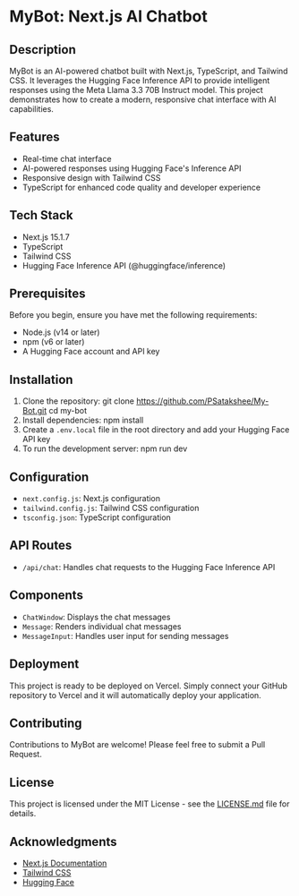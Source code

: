 # MyBot: Next.js AI Chatbot

## Description

MyBot is an AI-powered chatbot built with Next.js, TypeScript, and Tailwind CSS. It leverages the Hugging Face Inference API to provide intelligent responses using the Meta Llama 3.3 70B Instruct model. This project demonstrates how to create a modern, responsive chat interface with AI capabilities.

## Features

- Real-time chat interface
- AI-powered responses using Hugging Face's Inference API
- Responsive design with Tailwind CSS
- TypeScript for enhanced code quality and developer experience

## Tech Stack

- Next.js 15.1.7
- TypeScript
- Tailwind CSS
- Hugging Face Inference API (@huggingface/inference)

## Prerequisites

Before you begin, ensure you have met the following requirements:

- Node.js (v14 or later)
- npm (v6 or later)
- A Hugging Face account and API key

## Installation

1. Clone the repository:
   git clone https://github.com/PSatakshee/My-Bot.git
   cd my-bot
2. Install dependencies:
   npm install
3. Create a `.env.local` file in the root directory and add your Hugging Face API key
4. To run the development server: npm run dev


## Configuration

- `next.config.js`: Next.js configuration
- `tailwind.config.js`: Tailwind CSS configuration
- `tsconfig.json`: TypeScript configuration

## API Routes

- `/api/chat`: Handles chat requests to the Hugging Face Inference API

## Components

- `ChatWindow`: Displays the chat messages
- `Message`: Renders individual chat messages
- `MessageInput`: Handles user input for sending messages

## Deployment

This project is ready to be deployed on Vercel. Simply connect your GitHub repository to Vercel and it will automatically deploy your application.

## Contributing

Contributions to MyBot are welcome! Please feel free to submit a Pull Request.

## License

This project is licensed under the MIT License - see the [LICENSE.md](LICENSE.md) file for details.

## Acknowledgments

- [Next.js Documentation](https://nextjs.org/docs)
- [Tailwind CSS](https://tailwindcss.com/)
- [Hugging Face](https://huggingface.co/)




